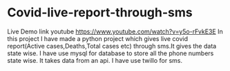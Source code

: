 # Covid-live-report-through-sms
Live Demo link youtube https://www.youtube.com/watch?v=y5o-rFvkE3E
In this project I have made a python project which gives live covid report(Active cases,Deaths,Total cases etc) through sms.It gives the data state wise.
I have use mysql for database to store all the phone numbers state wise.
It takes data from an api.
I have use twillo for sms.

